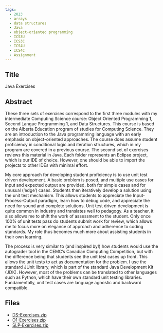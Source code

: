 ```yaml
---
tags:
  - 2023
  - arrays
  - data structures
  - Java
  - object-oriented programming
  - ICS3U
  - ICS3C
  - ICS4U
  - ICS4C
  - Assignment
---
```

    
## Title

Java Exercises

## Abstract

These three sets of exercises correspond to the first three modules with my intermediate Computing Science course: Object Oriented Programming 1, Second Langue Programming 1, and Data Structures. This course is based on the Alberta Education program of studies for Computing Science. They are an introduction to the Java programming language with an early emphasis on object-oriented approaches. The course does assume student proficiency in conditional logic and iteration structures, which in my program are covered in a previous course. The second set of exercises reviews this material in Java. Each folder represents an Eclipse project, which is our IDE of choice. However, one should be able to import the projects to other IDEs with minimal effort.

My core approach for developing student proficiency is to use unit test driven development. A basic problem is posed, and multiple use cases for input and expected output are provided, both for simple cases and for unusual (‘edge’) cases. Students then iteratively develop a solution using the unit test mechanism. This allows students to appreciate the Input-Process-Output paradigm, learn how to debug code, and appreciate the need for sound and complete solutions. Unit test driven development is quite common in industry and translates well to pedagogy.  As a teacher, it also allows me to shift the work of assessment to the student. Only once 100% of unit tests pass do students submit work for review, which allows me to focus more on elegance of approach and adherence to coding standards. My role thus becomes much more about assisting students in their own learning.

The process is very similar to (and inspired by!) how students would use the autograder tool in the CEMC’s Canadian Computing Competition, but with the difference being that students see the unit test cases up front. This allows the unit tests to act as documentation for the problem. I use the standard JUnit library, which is part of the standard Java Development Kit (JDK). However, most of the problems can be translated to other languages such as Python, which have their own standard unit testing libraries. Fundamentally, unit test cases are language agnostic and backward compatible.

## Files

- [DS-Exercises.zip](https://www.russellgordon.ca/acse/cemc-cse-resources/resources/2023/Gustaaf_Wehnes/DS-Exercises.zip)
- [O1-Exercises.zip](https://www.russellgordon.ca/acse/cemc-cse-resources/resources/2023/Gustaaf_Wehnes/O1-Exercises.zip)
- [SLP-Exercises.zip](https://www.russellgordon.ca/acse/cemc-cse-resources/resources/2023/Gustaaf_Wehnes/SLP-Exercises.zip)
